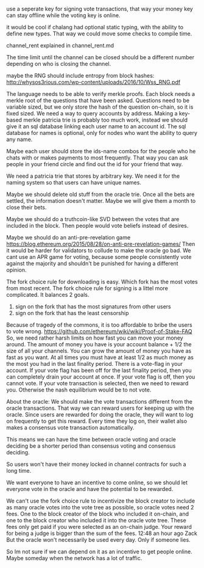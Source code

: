 use a seperate key for signing vote transactions, that way your money key can stay offline while the voting key is online.

it would be cool if chalang had optional static typing, with the ability to define new types. That way we could move some checks to compile time.

channel_rent explained in channel_rent.md

The time limit until the channel can be closed should be a different number depending on who is closing the channel.


maybe the RNG should include entropy from block hashes: http://whysos3rious.com/wp-content/uploads/2016/10/Wss_RNG.pdf


The language needs to be able to verify merkle proofs.
Each block needs a merkle root of the questions that have been asked. Questions need to be variable sized, but we only store the hash of the question on-chain, so it is fixed sized.
We need a way to query accounts by address. Making a key-based merkle patricia trie is probably too much work, instead we should give it an sql database linking each user name to an account id. The sql database for names is optional, only for nodes who want the ability to query any name.

Maybe each user should store the ids-name combos for the people who he chats with or makes payments to most frequently. That way you can ask people in your friend circle and find out the id for your friend that way.

We need a patricia trie that stores by arbitrary key. We need it for the naming system so that users can have unique names.

Maybe we should delete old stuff from the oracle trie. Once all the bets are settled, the information doesn't matter. Maybe we will give them a month to close their bets.

Maybe we should do a truthcoin-like SVD between the votes that are included in the block. Then people would vote beliefs instead of desires.

Maybe we should do an anti-pre-revelation game https://blog.ethereum.org/2015/08/28/on-anti-pre-revelation-games/
Then it would be harder for validators to collude to make the oracle go bad.
We cant use an APR game for voting, because some people consistently vote against the majority and shouldn't be punished for having a different opinion.

The fork choice rule for downloading is easy. Which fork has the most votes from most recent.
The fork choice rule for signing is a littel more complicated. It balances 2 goals.
1) sign on the fork that has the most signatures from other users
2) sign on the fork that has the least censorship

Because of tragedy of the commons, it is too affordable to bribe the users to vote wrong.
https://github.com/ethereum/wiki/wiki/Proof-of-Stake-FAQ
So, we need rather harsh limits on how fast you can move your money around.
The amount of money you have is your account balance + 1/2 the size of all your channels.
You can grow the amount of money you have as fast as you want.
At all times you must have at least 1/2 as much money as the most you had in the last finality period.
There is a vote-flag in your account. If your vote flag has been off for the last finality period, then you can completely drain your account at once.
If your vote flag is off, then you cannot vote.
If your vote transaction is selected, then we need to reward you. Otherwise the nash equilibrium would be to not vote.






About the oracle:
We should make the vote transactions different from the oracle transactions.
That way we can reward users for keeping up with the oracle.
Since users are rewarded for doing the oracle, they will want to log on frequently to get this reward.
Every time they log on, their wallet also makes a consensus vote transaction automatically.

This means we can have the time between oracle voting and oracle deciding be a shorter period than consensus voting and consensus deciding.

So users won't have their money locked in channel contracts for such a long time.

We want everyone to have an incentive to come online, so we should let everyone vote in the oracle and have the potential to be rewarded.

We can't use the fork choice rule to incentivize the block creator to include as many oracle votes into the vote tree as possible, so oracle votes need 2 fees. One to the block creator of the block who included it on-chain, and one to the block creator who included it into the oracle vote tree.
These fees only get paid if you were selected as an on-chain judge. Your reward for being a judge is bigger than the sum of the fees.
12:48
an hour ago
Zack
But the oracle won't necessarily be used every day. Only if someone lies.

So Im not sure if we can depend on it as an incentive to get people online. Maybe someday when the network has a lot of traffic.